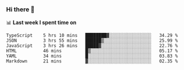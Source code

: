 ### Hi there 👋

<!--
**DBvc/DBvc** is a ✨ _special_ ✨ repository because its `README.md` (this file) appears on your GitHub profile.

Here are some ideas to get you started:

- 🔭 I’m currently working on ...
- 🌱 I’m currently learning ...
- 👯 I’m looking to collaborate on ...
- 🤔 I’m looking for help with ...
- 💬 Ask me about ...
- 📫 How to reach me: ...
- 😄 Pronouns: ...
- ⚡ Fun fact: ...
-->

📊 **Last week I spent time on**
<!--START_SECTION:waka-->

```text
TypeScript    5 hrs 10 mins   ████████▓░░░░░░░░░░░░░░░░   34.29 %
JSON          3 hrs 55 mins   ██████▒░░░░░░░░░░░░░░░░░░   25.99 %
JavaScript    3 hrs 26 mins   █████▓░░░░░░░░░░░░░░░░░░░   22.76 %
HTML          46 mins         █▒░░░░░░░░░░░░░░░░░░░░░░░   05.17 %
YAML          34 mins         █░░░░░░░░░░░░░░░░░░░░░░░░   03.83 %
Markdown      21 mins         ▓░░░░░░░░░░░░░░░░░░░░░░░░   02.35 %
```

<!--END_SECTION:waka-->
